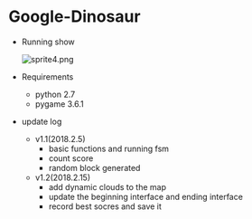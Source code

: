 # Google-Dinosaur
- Running show

  ![sprite4.png](https://github.com/agave233/233/blob/master/sprite4.png?raw=true)

- Requirements

  - python 2.7
  - pygame 3.6.1

- update log

  - v1.1(2018.2.5)
    * basic functions and running fsm
    * count score
    * random block generated 
  - v1.2(2018.2.15)
    - add dynamic clouds to the map
    - update the beginning interface and ending interface
    - record best socres  and save it 
